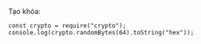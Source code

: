 Tạo khóa:
```
const crypto = require("crypto");
console.log(crypto.randomBytes(64).toString("hex"));
```